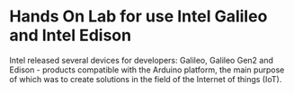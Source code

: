# Hands On Lab for use Intel Galileo and Intel Edison
Intel released several devices for developers: Galileo, Galileo Gen2 and Edison - products compatible with the Arduino platform, the main purpose of which was to create solutions in the field of the Internet of things (IoT).
